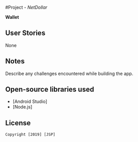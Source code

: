 #Project - *NetDollar*

**Wallet**
## User Stories
None


## Notes

Describe any challenges encountered while building the app.

## Open-source libraries used

- [Android Studio]
- [Node.js]

## License

    Copyright [2019] [JSP]

